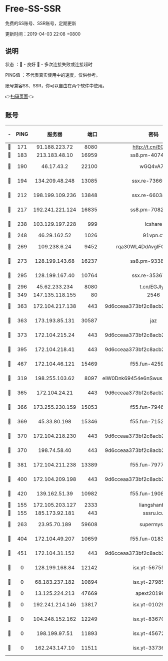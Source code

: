 # Free-SS-SSR

免费的SS账号、SSR账号，定期更新

更新时间：2019-04-03 22:08 +0800

## 说明

状态     ：🙂 - 良好 🙁 - 多次连接失败或连接超时

PING值   ：不代表真实使用中的速度，仅供参考。

账号兼容SS、SSR，你可以自由在两个软件中使用。

👉[扫码页面](https://liesauer.github.io/Free-SS-SSR/)👈

## 账号

|-|PING|服务器|端口|密码|加密方式|区域|
|:----:|:----:|:-----:|-----:|:----:|:----:|:----:|
|🙂|171|91.188.223.72|8080|http://t.cn/EGJIyrl|rc4-md5|RU|
|🙂|183|213.183.48.10|16959|ss8.pm-40746031|rc4-md5|RU|
|🙂|190|46.17.43.2|22100|wGQ4vA7D|aes-256-gcm|RU|
|🙂|194|134.209.48.248|13085|ssx.re-73665624|aes-256-cfb|US|
|🙂|212|198.199.109.236|13848|ssx.re-66038086|aes-256-cfb|US|
|🙂|217|192.241.221.124|16835|ss8.pm-70821734|aes-256-cfb|US|
|🙂|238|103.129.197.228|999|lcshare|aes-256-cfb|US|
|🙂|248|46.29.162.52|1026|91vpn.cf|rc4-md5|RU|
|🙂|269|109.238.6.24|9452|rqa30WL4DdAvgIFG6Fs3znzTa|aes-256-cfb|FR|
|🙂|273|128.199.143.68|16237|ss8.pm-93382956|aes-256-cfb|SG|
|🙂|295|128.199.167.40|10764|ssx.re-35367150|aes-256-cfb|SG|
|🙂|296|45.62.233.234|8080|t.cn/EGJIyrl|rc4-md5|CA|
|🙂|349|147.135.118.155|80|2546|chacha20|US|
|🙂|363|172.104.217.138|443|9d6cceaa373bf2c8acb22e60b6a58be6|aes-256-cfb|US|
|🙂|363|173.193.85.131|30587|jaz|aes-256-cfb|US|
|🙂|373|172.104.215.24|443|9d6cceaa373bf2c8acb22e60b6a58be6|aes-256-cfb|US|
|🙂|395|172.104.218.41|443|9d6cceaa373bf2c8acb22e60b6a58be6|aes-256-cfb|US|
|🙂|467|172.104.46.121|15469|f55.fun-42596050|aes-256-cfb|SG|
|🙂|319|198.255.103.62|8097|eIW0Dnk69454e6nSwuspv9DmS201tQ0D|aes-256-cfb|US|
|🙂|365|172.104.24.21|443|9d6cceaa373bf2c8acb22e60b6a58be6|aes-256-cfb|US|
|🙂|366|173.255.230.159|15053|f55.fun-79461545|aes-256-cfb|US|
|🙂|369|45.33.80.198|15346|f55.fun-71521977|aes-256-cfb|US|
|🙂|370|172.104.218.230|443|9d6cceaa373bf2c8acb22e60b6a58be6|aes-256-cfb|US|
|🙂|370|198.74.58.40|443|9d6cceaa373bf2c8acb22e60b6a58be6|aes-256-cfb|US|
|🙂|381|172.104.211.238|13389|f55.fun-79775139|aes-256-cfb|US|
|🙂|400|172.104.209.198|443|9d6cceaa373bf2c8acb22e60b6a58be6|aes-256-cfb|US|
|🙂|420|139.162.51.39|10982|f55.fun-19086456|aes-256-cfb|SG|
|🙁|155|172.105.203.127|2333|liangshanbo|chacha20|JP|
|🙁|155|185.173.92.181|443|sssru.icu|rc4-md5|RU|
|🙁|263|23.95.70.189|59608|supermyssr|chacha20-ietf|US|
|🙁|404|172.104.49.207|10659|f55.fun-01831291|aes-256-cfb|SG|
|🙁|451|172.104.31.152|443|9d6cceaa373bf2c8acb22e60b6a58be6|aes-256-cfb|US|
|🙁|0|128.199.168.84|12142|isx.yt-56755881|aes-256-cfb|SG|
|🙁|0|68.183.237.182|10894|isx.yt-27985079|aes-256-cfb|SG|
|🙁|0|13.125.224.213|47669|apext2019001|chacha20|KR|
|🙁|0|192.241.214.146|13817|isx.yt-01029416|aes-256-cfb|US|
|🙁|0|104.248.152.162|12249|isx.yt-83670895|aes-256-cfb|SG|
|🙁|0|198.199.97.51|11893|isx.yt-45672617|aes-256-cfb|US|
|🙁|0|162.243.147.10|11511|isx.yt-33736673|aes-256-cfb|US|
